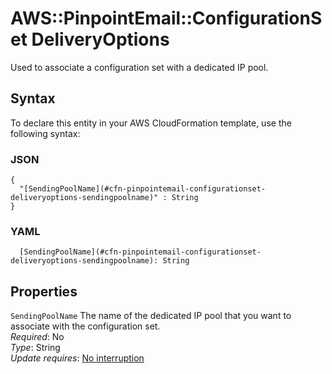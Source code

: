 # AWS::PinpointEmail::ConfigurationSet DeliveryOptions<a name="aws-properties-pinpointemail-configurationset-deliveryoptions"></a>

Used to associate a configuration set with a dedicated IP pool\.

## Syntax<a name="aws-properties-pinpointemail-configurationset-deliveryoptions-syntax"></a>

To declare this entity in your AWS CloudFormation template, use the following syntax:

### JSON<a name="aws-properties-pinpointemail-configurationset-deliveryoptions-syntax.json"></a>

```
{
  "[SendingPoolName](#cfn-pinpointemail-configurationset-deliveryoptions-sendingpoolname)" : String
}
```

### YAML<a name="aws-properties-pinpointemail-configurationset-deliveryoptions-syntax.yaml"></a>

```
  [SendingPoolName](#cfn-pinpointemail-configurationset-deliveryoptions-sendingpoolname): String
```

## Properties<a name="aws-properties-pinpointemail-configurationset-deliveryoptions-properties"></a>

`SendingPoolName`  <a name="cfn-pinpointemail-configurationset-deliveryoptions-sendingpoolname"></a>
The name of the dedicated IP pool that you want to associate with the configuration set\.  
*Required*: No  
*Type*: String  
*Update requires*: [No interruption](https://docs.aws.amazon.com/AWSCloudFormation/latest/UserGuide/using-cfn-updating-stacks-update-behaviors.html#update-no-interrupt)